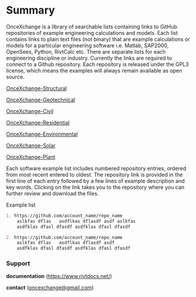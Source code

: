 # Summary

OnceXchange is a library of searchable lists containing links to GitHub repositories of example engineering calculations and models.  Each list contains links to plain text files (not binary) that are example calculations or models for a particular engineering software i.e. Matlab, SAP2000, OpenSees, Python, RivtCalc etc.  There are separate lists  for each engineering discipline or industry. Currently the links are required to connect to a Github repository. Each repository is released under the GPL3 license, which means the examples will always remain available as open source.

[OnceXchange-Structural](https://github.com/StructureLabs/OnceXchange-Structural/wiki)

[OnceXchange-Geotechnical](https://github.com/StructureLabs/OnceXchange-Geotechnical/wiki)

[OnceXchange-Civil](https://github.com/StructureLabs/OnceXchange-Civil/wiki)

[OnceXchange-Residential](https://github.com/StructureLabs/OnceXchange-Residential/wiki)

[OnceXchange-Environmental](https://github.com/StructureLabs/OnceXchange-Environmental/wiki)

[OnceXchange-Solar](https://github.com/StructureLabs/OnceXchange-Solar/wiki)

[OnceXchange-Plant](https://github.com/StructureLabs/OnceXchange-Plant/wiki)

Each software example list includes numbered repository entries, ordered from most recent entered to oldest.  The repository link is provided in the first line of each entry followed by a few lines of example description and key words.  Clicking on the link takes you to the repository where you can further review and download the files.

Example list
```markdown
1. https://github.com/account_name/repo_name
    aslkfas dflas   asdflkas dflasdf asdf aslkfas  
    asdfklas dfasl dfasdf asdfklas dfasl dfasdf 

2. https://github.com/account_name/repo_name
    aslkfas dflas   asdflkas dflasdf asdf 
    asdfklas dfasl dfasdf asdfklas dfasl dfasdf 
```


### Support

**documentation** (https://www.rivtdocs.net/) 

**contact** (oncexchange@gmail.com)

